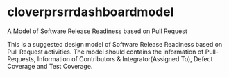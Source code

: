 # cloverprsrrdashboardmodel
A Model of Software Release Readiness based on Pull Request

This is a suggested design model of Software Release Readiness based on Pull Request activities. The model should contains the information 
of Pull-Requests, Information of Contributors & Integrator(Assigned To), Defect Coverage and Test Coverage. 
